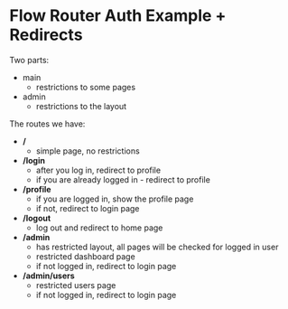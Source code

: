 # Flow Router Auth Example + Redirects

Two parts:

- main
  - restrictions to some pages
- admin
  - restrictions to the layout

The routes we have:

- **/**
  - simple page, no restrictions
- **/login**
  - after you log in, redirect to profile
  - if you are already logged in - redirect to profile
- **/profile**
  - if you are logged in, show the profile page
  - if not, redirect to login page
- **/logout**
  - log out and redirect to home page
- **/admin**
  - has restricted layout, all pages will be checked for logged in user
  - restricted dashboard page
  - if not logged in, redirect to login page
- **/admin/users**
  - restricted users page
  - if not logged in, redirect to login page